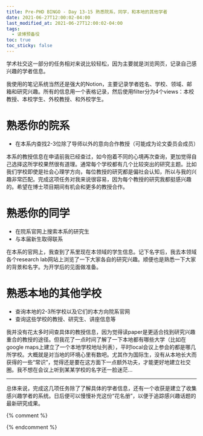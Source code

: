 ```yaml
---
title: Pre-PHD BINGO - Day 13-15 熟悉院系，同学，和本地的其他学者
date: 2021-06-27T12:00:02-04:00
last_modified_at: 2021-06-27T12:00:02-04:00
tags:
  - 读博预备役
toc: true
toc_sticky: false
---
```


学术社交这一部分的任务相对来说比较轻松，因为主要就是浏览网页，记录自己感兴趣的学者信息。

<!--more-->

我使用的笔记系统当然还是强大的Notion，主要记录学者姓名、学校、领域、邮箱和研究兴趣。所有的信息用一个表格记录，然后使用filter分为4个views：本校教授、本校学生、外校教授、和外校学生。

# 熟悉你的院系
- 在本系内查找2-3位除了导师以外的意向合作教授（可能成为论文委员会成员）

本系的教授信息在申请前我已经查过，如今抱着不同的心境再次查询，更加觉得自己选择这所学校果然很有道理。通常每个学校都有几个比较突出的研究主题。比如我们学校即使是社会心理学方向，每位教授的研究都是偏社会认知，所以与我的兴趣非常匹配。完成这项任务对我来说很容易，因为每个教授的研究我都挺感兴趣的。希望在博士项目期间有机会和更多的教授合作。

# 熟悉你的同学
- 在院系官网上搜索本系的研究生
- 与本届新生取得联系

在本系的官网上，我查到了系里现在本领域的学生信息。记下名字后，我去本领域各个research lab网站上浏览了一下大家各自的研究兴趣。顺便也是熟悉一下大家的背景和名字。为开学后的见面做准备。

# 熟悉本地的其他学校
- 查询本地的2-3所学校以及它们的本方向院系官网
- 查询这些学校的教授、研究生、讲座信息等

我并没有花太多时间查具体的教授信息，因为觉得读paper是更适合找到研究兴趣重合的教授的途径。但我花了一点时间了解了一下本地都有哪些大学（比如在google maps上建立了一个本地学校地址列表），平时local会议上参会的都是哪几所学校。大概就是对当地的环境心里有数吧。尤其作为国际生，没有从本地长大而获得的一些“常识”，觉得还是要在这方面下一点额外功夫，才能更好地建立社交圈。我不想在会议上听到某某学校的名字还一脸迷茫…

---
总体来说，完成这几项任务除了了解具体的学者信息，还有一个收获是建立了收集感兴趣学者的系统。日后便可以慢慢补充这份“花名册”，以便于追踪感兴趣话题的最新研究成果。

{% comment %}


{% endcomment %}
